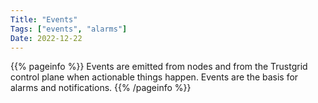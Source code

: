 ```yaml
---
Title: "Events"
Tags: ["events", "alarms"]
Date: 2022-12-22
---
```


{{% pageinfo %}}
Events are emitted from nodes and from the Trustgrid control plane when actionable things happen. Events are the basis for alarms and notifications.
{{% /pageinfo %}}
